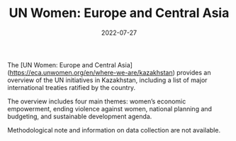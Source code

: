 ﻿---
countries: ["Kazakhstan"]
category: ["INGO"]
tags: [“economics”, “gender based violence”, “sustainability”]
dates: []
data_type: [“overview”, “qualitative”, “quantitative”, “descriptive”] 
title: ["UN Women: Europe and Central Asia"]
date: [2022-07-27]
language: ["English", “Russian”]
description: [Provides an overview of UN initiatives in Kazakhstan.]
---
The [UN Women: Europe and Central Asia] (https://eca.unwomen.org/en/where-we-are/kazakhstan) provides an overview of the UN initiatives in Kazakhstan, including a list of major international treaties ratified by the country. 

The overview includes four main themes: women’s economic empowerment, ending violence against women, national planning and budgeting, and sustainable development agenda. 

Methodological note and information on data collection are not available.

